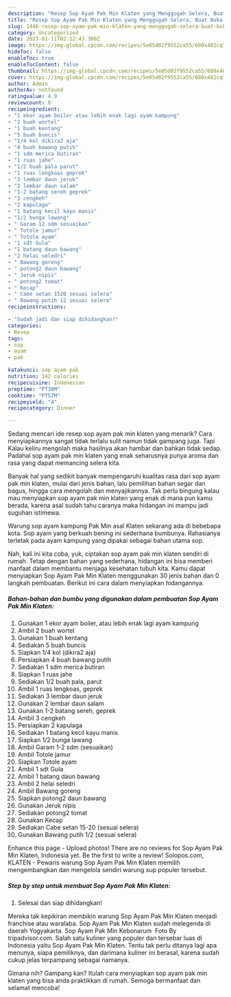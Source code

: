 ```yaml
---
description: "Resep Sop Ayam Pak Min Klaten yang Menggugah Selera, Buat Buka Puasa Enak"
title: "Resep Sop Ayam Pak Min Klaten yang Menggugah Selera, Buat Buka Puasa Enak"
slug: 1446-resep-sop-ayam-pak-min-klaten-yang-menggugah-selera-buat-buka-puasa-enak
category: Uncategorized
date: 2023-01-11T02:22:43.300Z
image: https://img-global.cpcdn.com/recipes/5e05d02f9552ca55/680x482cq70/sop-ayam-pak-min-klaten-foto-resep-utama.jpg
hideToc: false
enableToc: true
enableTocContent: false
thumbnail: https://img-global.cpcdn.com/recipes/5e05d02f9552ca55/680x482cq70/sop-ayam-pak-min-klaten-foto-resep-utama.jpg
cover: https://img-global.cpcdn.com/recipes/5e05d02f9552ca55/680x482cq70/sop-ayam-pak-min-klaten-foto-resep-utama.jpg
author: Admin
authorAv: notfound
ratingvalue: 4.9
reviewcount: 8
recipeingredient:
- "1 ekor ayam boiler atau lebih enak lagi ayam kampung"
- "2 buah wortel"
- "1 buah kentang"
- "5 buah buncis"
- "1/4 kol dikira2 aja"
- "4 buah bawang putih"
- "1 sdm merica butiran"
- "1 ruas jahe"
- "1/2 buah pala parut"
- "1 ruas lengkoas geprek"
- "3 lembar daun jeruk"
- "2 lembar daun salam"
- "1-2 batang sereh geprek"
- "3 cengkeh"
- "2 kapulaga"
- "1 batang kecil kayu manis"
- "1/2 bunga lawang"
- " Garam 12 sdm sesuaikan"
- " Totole jamur"
- " Totole ayam"
- "1 sdt Gula"
- "1 batang daun bawang"
- "2 helai seledri"
- " Bawang goreng"
- " potong2 daun bawang"
- " Jeruk nipis"
- " potong2 tomat"
- " Kecap"
- " Cabe setan 1520 sesuai selera"
- " Bawang putih 12 sesuai selera"
recipeinstructions:

- "Sudah jadi dan siap dihidangkan!"
categories:
- Resep
tags:
- sop
- ayam
- pak

katakunci: sop ayam pak 
nutrition: 142 calories
recipecuisine: Indonesian
preptime: "PT38M"
cooktime: "PT57M"
recipeyield: "4"
recipecategory: Dinner

---
```



Sedang mencari ide resep sop ayam pak min klaten yang menarik? Cara menyiapkannya sangat tidak terlalu sulit namun tidak gampang juga. Tapi Kalau keliru mengolah maka hasilnya akan hambar dan bahkan tidak sedap. Padahal sop ayam pak min klaten yang enak seharusnya punya aroma dan rasa yang dapat memancing selera kita.


Banyak hal yang sedikit banyak mempengaruhi kualitas rasa dari sop ayam pak min klaten, mulai dari jenis bahan, lalu pemilihan bahan segar dan bagus, hingga cara mengolah dan menyajikannya. Tak perlu bingung kalau mau menyiapkan sop ayam pak min klaten yang enak di mana pun kamu berada, karena asal sudah tahu caranya maka hidangan ini mampu jadi suguhan istimewa.

Warung sop ayam kampung Pak Min asal Klaten sekarang ada di bebebapa kota. Sop ayam yang berkuah bening ini sederhana bumbunya. Rahasianya terletak pada ayam kampung yang dipakai sebagai bahan utama sop.


Nah, kali ini kita coba, yuk, ciptakan sop ayam pak min klaten sendiri di rumah. Tetap dengan bahan yang sederhana, hidangan ini bisa memberi manfaat dalam membantu menjaga kesehatan tubuh kita. Kamu dapat menyiapkan Sop Ayam Pak Min Klaten menggunakan 30 jenis bahan dan 0 langkah pembuatan. Berikut ini cara dalam menyiapkan hidangannya.

<!--inarticleads1-->

##### Bahan-bahan dan bumbu yang digunakan dalam pembuatan Sop Ayam Pak Min Klaten:

1. Gunakan 1 ekor ayam boiler, atau lebih enak lagi ayam kampung
1. Ambil 2 buah wortel
1. Gunakan 1 buah kentang
1. Sediakan 5 buah buncis
1. Siapkan 1/4 kol (dikira2 aja)
1. Persiapkan 4 buah bawang putih
1. Sediakan 1 sdm merica butiran
1. Siapkan 1 ruas jahe
1. Sediakan 1/2 buah pala, parut
1. Ambil 1 ruas lengkoas, geprek
1. Sediakan 3 lembar daun jeruk
1. Gunakan 2 lembar daun salam
1. Gunakan 1-2 batang sereh, geprek
1. Ambil 3 cengkeh
1. Persiapkan 2 kapulaga
1. Sediakan 1 batang kecil kayu manis
1. Siapkan 1/2 bunga lawang
1. Ambil  Garam 1-2 sdm (sesuaikan)
1. Ambil  Totole jamur
1. Siapkan  Totole ayam
1. Ambil 1 sdt Gula
1. Ambil 1 batang daun bawang
1. Ambil 2 helai seledri
1. Ambil  Bawang goreng
1. Siapkan  potong2 daun bawang
1. Gunakan  Jeruk nipis
1. Sediakan  potong2 tomat
1. Gunakan  Kecap
1. Sediakan  Cabe setan 15-20 (sesuai selera)
1. Gunakan  Bawang putih 1/2 (sesuai selera)


Enhance this page - Upload photos! There are no reviews for Sop Ayam Pak Min Klaten, Indonesia yet. Be the first to write a review! Solopos.com, KLATEN - Pewaris warung Sop Ayam Pak Min Klaten memilih mengembangkan dan mengelola sendiri warung sup populer tersebut. 

<!--inarticleads2-->

##### Step by step untuk membuat Sop Ayam Pak Min Klaten:


1. Selesai dan siap dihidangkan!

Mereka tak kepikiran membikin warung Sop Ayam Pak Min Klaten menjadi franchise atau waralaba. Sop Ayam Pak Min Klaten sudah melegenda di daerah Yogyakarta. Sop Ayam Pak Min Kebonarum ️ Foto By tripadvisor.com. Salah satu kuliner yang populer dan tersebar luas di Indonesia yaitu Sop Ayam Pak Min Klaten. Tentu tak perlu ditanya lagi apa menunya, siapa pemiliknya, dan darimana kuliner ini berasal, karena sudah cukup jelas terpampang sebagai namanya. 

Gimana nih? Gampang kan? Itulah cara menyiapkan sop ayam pak min klaten yang bisa anda praktikkan di rumah. Semoga bermanfaat dan selamat mencoba!
